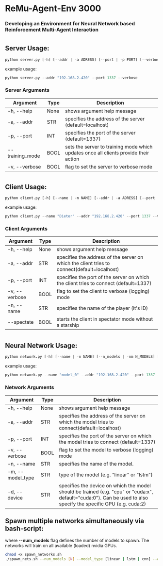 # ReMu-Agent-Env 3000
### Developing an Environment for Neural Network based Reinforcement Multi-Agent Interaction
#

## Server Usage:

```python
python server.py [-h] [--addr | -a ADRESS] [--port | -p PORT] [--verbose | -v]
```
example usage:
```python
python server.py --addr "192.168.2.420" --port 1337 --verbose
```

### Server Arguments
| Argument | Type | Description|
|----------|------|------------|
| -h, --help | None| shows argument help message |
| -a, --addr | STR | specifies the address of the server (default=localhost) |
| -p, --port | INT | specifies the port of the server (default=1337) |
| --training_mode | BOOL | sets the server to training mode which updates once all clients provide their action |
| -v, --verbose | BOOL | flag to set the server to verbose mode |
#
## Client Usage:

```python
python client.py [-h] [--name | -n NAME] [--addr | -a ADRESS] [--port | -p PORT] [--verbose | -v] |--spectate]
```
example usage:
```python
python client.py --name "Dieter" --addr "192.168.2.420" --port 1337 --verbose
```

### Client Arguments
| Argument | Type | Description|
|----------|------|------------|
| -h, --help | None| shows argument help message |
| -a, --addr | STR | specifies the address of the server on which the client tries to  connect(default=localhost) |
| -p, --port | INT | specifies the port of the server on which the client tries to connect (default=1337) |
| -v, --verbose | BOOL | flag to set the client to verbose (logging) mode |
| -n, --name | STR | specifies the name of the player (it's ID) |
| --spectate | BOOL | starts the client in spectator mode without a starship |
#
## Neural Network Usage:
```python
python network.py [-h] [--name | -n NAME] [--n_models | -nm N_MODELS] [--addr | -a ADRESS] [--port | -p PORT] [--verbose | -v]
```
example usage:
```python
python network.py --name "model_0" --addr "192.168.2.420" --port 1337 --device "cuda:1" --verbose
```

### Network Arguments
| Argument | Type | Description|
|----------|------|------------|
| -h, --help | None| shows argument help message |
| -a, --addr | STR | specifies the address of the server on which the model tries to  connect(default=localhost) |
| -p, --port | INT | specifies the port of the server on which the model tries to connect (default=1337) |
| -v, --verbose | BOOL | flag to set the model to verbose (logging) mode |
| -n, --name | STR | specifies the name of the model. |
| -m, --model_type | STR | type of the model (e.g. "linear" or "lstm") |
| -d, --device | STR | specifies the device on which the model should be trained (e.g. "cpu" or "cuda:x", default="cuda:0"). Can be used to also specify the specific GPU (e.g. cuda:2)|

## Spawn multiple networks simultaneously via bash-script:
where **--num_models** flag defines the number of models to spawn. The networks will train on all available (loaded) nvidia GPUs.

```bash
chmod +x spawn_networks.sh
./spawn_nets.sh --num_models [N] --model_type [linear | lstm | cnn] --addr [IP] --device [cpu | cuda:x]
```